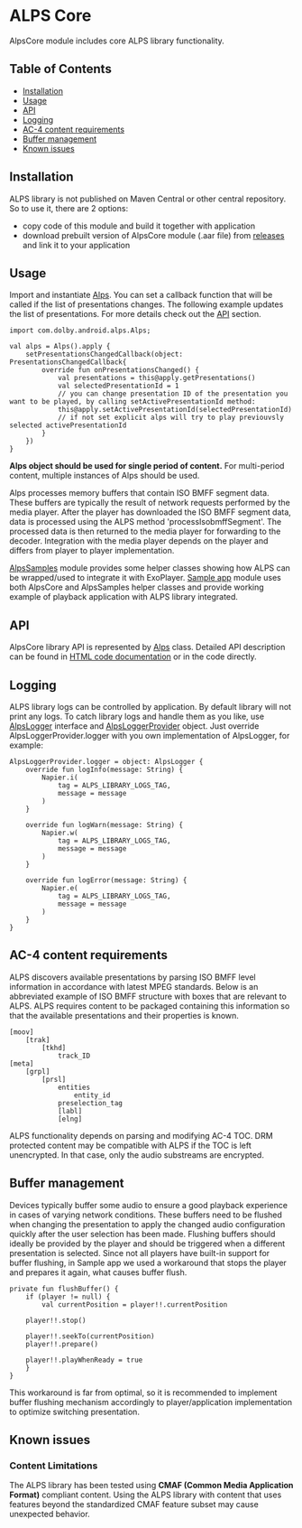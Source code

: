 # ALPS Core
AlpsCore module includes core ALPS library functionality.

## Table of Contents
- [Installation](#installation)
- [Usage](#usage)
- [API](#api)
- [Logging](#logging)
- [AC-4 content requirements](#ac-4-content-requirements)
- [Buffer management](#buffer-management)
- [Known issues](#known-issues)

## Installation
ALPS library is not published on Maven Central or other central repository. So to use it, there are 
2 options:
- copy code of this module and build it together with application
- download prebuilt version of AlpsCore module (.aar file) from [releases](releases) and link it to
your application

## Usage
Import and instantiate [Alps](src/main/java/com/dolby/android/alps/Alps.kt). You can set a callback 
function that will be called if the list of presentations changes. The following example updates the 
list of presentations. For more details check out the [API](#api) section.
```
import com.dolby.android.alps.Alps;

val alps = Alps().apply {
    setPresentationsChangedCallback(object: PresentationsChangedCallback{
        override fun onPresentationsChanged() {
            val presentations = this@apply.getPresentations()
            val selectedPresentationId = 1
            // you can change presentation ID of the presentation you want to be played, by calling setActivePresentationId method:
            this@apply.setActivePresentationId(selectedPresentationId)
            // if not set explicit alps will try to play previouvsly selected activePresentationId
        }
    })
}
```
**Alps object should be used for single period of content.** For multi-period content, multiple
instances of Alps should be used. 

Alps processes memory buffers that contain ISO BMFF segment data. These buffers are typically the 
result of network requests performed by the media player. After the player has downloaded the ISO 
BMFF segment data, data is processed using the ALPS method 'processIsobmffSegment'. The processed 
data is then returned to the media player for forwarding to the decoder. Integration with the media 
player depends on the player and differs from player to player implementation. 

[AlpsSamples](../AlpsSamples) module provides some helper classes showing how ALPS can be 
wrapped/used to integrate it with ExoPlayer. [Sample app](../app) module uses both AlpsCore and 
AlpsSamples helper classes and provide working example of playback application with ALPS library 
integrated.

## API
AlpsCore library API is represented by [Alps](src/main/java/com/dolby/android/alps/Alps.kt) class.
Detailed API description can be found in [HTML code documentation](../docs) or in the code directly.

## Logging
ALPS library logs can be controlled by application. By default library will not print any logs. To
catch library logs and handle them as you like, use 
[AlpsLogger](src/main/java/com/dolby/android/alps/logger/AlpsLogger.kt) interface and 
[AlpsLoggerProvider](src/main/java/com/dolby/android/alps/logger/AlpsLogger.kt) object. Just 
override AlpsLoggerProvider.logger with you own implementation of AlpsLogger, for example:
```
AlpsLoggerProvider.logger = object: AlpsLogger {
    override fun logInfo(message: String) {
        Napier.i(
            tag = ALPS_LIBRARY_LOGS_TAG,
            message = message
        )
    }

    override fun logWarn(message: String) {
        Napier.w(
            tag = ALPS_LIBRARY_LOGS_TAG,
            message = message
        )
    }

    override fun logError(message: String) {
        Napier.e(
            tag = ALPS_LIBRARY_LOGS_TAG,
            message = message
        )
    }
}
```

## AC-4 content requirements
ALPS discovers available presentations by parsing ISO BMFF level information in accordance with 
latest MPEG standards. Below is an abbreviated example of ISO BMFF structure with boxes that are 
relevant to ALPS. ALPS requires content to be packaged containing this information so that the 
available presentations and their properties is known.
```
[moov]
    [trak]
        [tkhd]
            track_ID
[meta]
    [grpl]
        [prsl]
            entities
                entity_id
            preselection_tag
            [labl]
            [elng]
```
ALPS functionality depends on parsing and modifying AC-4 TOC. DRM protected content may be 
compatible with ALPS if the TOC is left  unencrypted. In that case, only the audio substreams are 
encrypted.

## Buffer management
Devices typically buffer some audio to ensure a good playback experience in cases of varying network
conditions. These buffers need to be flushed when changing the presentation to apply the changed 
audio configuration quickly after the user selection has been made. Flushing buffers should ideally
be provided by the player and should be triggered when a different presentation is selected. Since 
not all players have built-in support for buffer flushing, in Sample app we used a workaround that
stops the player and prepares it again, what causes buffer flush.
```
private fun flushBuffer() {
    if (player != null) {
        val currentPosition = player!!.currentPosition

    player!!.stop()

    player!!.seekTo(currentPosition)
    player!!.prepare()

    player!!.playWhenReady = true
    }
}
```
This workaround is far from optimal, so it is recommended to implement buffer flushing mechanism
accordingly to player/application implementation to optimize switching presentation.

## Known issues

### Content Limitations
The ALPS library has been tested using **CMAF (Common Media Application Format)** compliant content.
Using the ALPS library with content that uses features beyond the standardized CMAF feature
subset may cause unexpected behavior.
